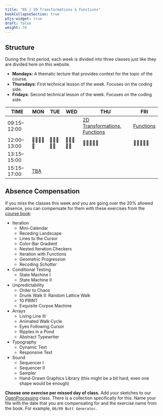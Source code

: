 ```yaml
---
title: "05 | 2D Transformations & Functions"
bookCollapseSection: true
p5js-widget: true
draft: false
weight: 50
---
```


## Structure

During the first period, each week is divided into three classes just like they are divided here on this website.

- **Mondays:** A thematic lecture that provides context for the topic of the course.
- **Thursdays:** First technical lesson of the week. Focuses on the coding side.
- **Fridays:** Second technical lesson of the week. Focuses on the coding side.

<div class="calendar">

| TIME | MON | TUE | WED  | THU | FRI |
| --- | --- | --- | --- | --- | --- |
| 09:15–12:00 |  |  |  | [2D Transformations, Functions](./lesson-01) | [Functions](./lesson-02) |
| 12:00–13:00| 🥗🍜🍱🍝🍕 | 🥗🍜🍱🍝🍕 | 🥗🍜🍱🍝🍕 | 🥗🍜🍱🍝🍕 | 🥗🍜🍱🍝🍕 |
| 13:15–15:00 |  |  |  |  |  |
| 15:15–17:00 | [TBA](./lecture) |  |  |  |  |

</div> 

## Absence Compensation

If you miss the classes this week and you are going over the 20% allowed absence, you can compensate for them with these exercises from the [course book](https://primo.aalto.fi/permalink/358AALTO_INST/ha1cg5/alma999439982606526):

- Iteration
  - Mini-Calendar
  - Receding Landscape
  - Lines to the Cursor
  - Color-Bar Gradient
  - Nested Iteration Checkers
  - Iteration with Functions
  - Geometric Progression
  - Recoding *Schotter*
- Conditional Testing
  - State Machine I
  - State Machine II
- Unpredictability
  - Order to Chaos
  - Drunk Walk II: Random Lattice Walk
  - 10 PRINT
  - Exquisite Corpse Machine
- Arrays
  - Living Line III
  - Animated Walk Cycle
  - Eyes Following Cursor
  - Ripples in a Pond
  - Abstract Typewriter
- Typography
  - Dynamic Text
  - Responsive Text
- Sound
  - Sequencer I
  - Sequencer II
  - Sampler
  - Hand-Drawn Graphics Library (this might be a bit hard, even one shape would be enough)

**Choose one exercise per missed day of class.** Add your sketches to our [OpenProcessing](https://openprocessing.org/class/101465#/) class. There is a collection specifically for this. Name your file with the date that you are compensating for and the exercise name from the book. For example, `06/09 Butt Generator`.
